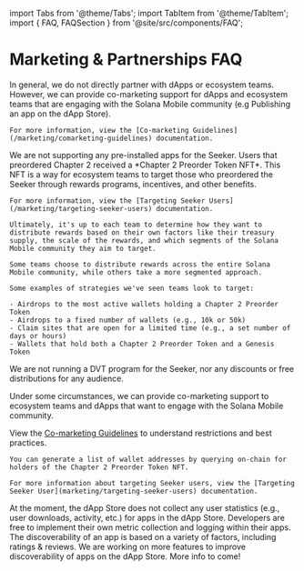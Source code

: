 import Tabs from '@theme/Tabs';
import TabItem from '@theme/TabItem';
import { FAQ, FAQSection } from '@site/src/components/FAQ';

# Marketing & Partnerships FAQ

<Tabs>
<TabItem value="Partnerships" label="Partnerships">

<FAQ>
  <FAQSection title="How can we partner with Solana Mobile?">
    In general, we do not directly partner with dApps or ecosystem teams. However, we can provide co-marketing support for dApps and ecosystem teams
    that are engaging with the Solana Mobile community (e.g Publishing an app on the dApp Store).

    For more information, view the [Co-marketing Guidelines](/marketing/comarketing-guidelines) documentation.

   </FAQSection>

  <FAQSection title="Can we have our app preinstalled on the phone?">
    We are not supporting any pre-installed apps for the Seeker.
  </FAQSection>

  <FAQSection title="How can I target Seeker users?">
    Users that preordered Chapter 2 received a *Chapter 2 Preorder Token NFT*. This NFT is a way for ecosystem teams to target those who preordered the Seeker through rewards programs, incentives, and other benefits.

    For more information, view the [Targeting Seeker Users](/marketing/targeting-seeker-users) documentation.

  </FAQSection>

  <FAQSection title="What's a good amount of people to target for an airdrop?">
    
    Ultimately, it's up to each team to determine how they want to distribute rewards based on their own factors like their treasury supply, the scale of the rewards, and which segments of the Solana Mobile community they aim to target.

    Some teams choose to distribute rewards across the entire Solana Mobile community, while others take a more segmented approach.

    Some examples of strategies we've seen teams look to target:

    - Airdrops to the most active wallets holding a Chapter 2 Preorder Token
    - Airdrops to a fixed number of wallets (e.g., 10k or 50k)
    - Claim sites that are open for a limited time (e.g., a set number of days or hours)
    - Wallets that hold both a Chapter 2 Preorder Token and a Genesis Token

  </FAQSection>
  
  <FAQSection title="Can we have X Seekers for Y? What about discounts for teams on the dApp Store?">
    We are not running a DVT program for the Seeker, nor any discounts or free distributions for any audience.
  </FAQSection>
</FAQ>

</TabItem>
<TabItem value="Marketing" label="Marketing">

<FAQ>
  <FAQSection title="How can we get marketing support from Solana Mobile?">

Under some circumstances, we can provide co-marketing support to ecosystem teams and dApps that want to engage with the Solana Mobile community.

View the [Co-marketing Guidelines](marketing/comarketing-guidelines) to understand restrictions and best practices.

</FAQSection>

  <FAQSection title="How can I see the list of Chapter 2 Preorder Token holders?">

    You can generate a list of wallet addresses by querying on-chain for holders of the Chapter 2 Preorder Token NFT.

    For more information about targeting Seeker users, view the [Targeting Seeker User](marketing/targeting-seeker-users) documentation.

  </FAQSection>

  <FAQSection title="Do you have statistics on how dApps are performing in your dApp store?">
    At the moment, the dApp Store does not collect any user statistics (e.g., user downloads, activity, etc.) for apps in the dApp Store. Developers are free to implement their own metric collection and logging within their apps.
  </FAQSection>

  <FAQSection title="How can I improve discoverability of my dApp on the dApp store?">
    The discoverability of an app is based on a variety of factors, including ratings & reviews. We are working on more features to improve discoverability of apps on the dApp Store. More info to come!

  </FAQSection>

</FAQ>

</TabItem>
</Tabs>
